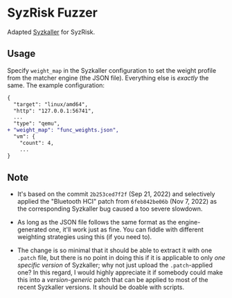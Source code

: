 # SyzRisk Fuzzer

Adapted [Syzkaller](https://github.com/google/syzkaller) for SyzRisk.

## Usage

Specify `weight_map` in the Syzkaller configuration to set the weight profile
from the matcher engine (the JSON file).  Everything else is _exactly_
the same. The example configuration:

```diff
{
  "target": "linux/amd64",
  "http": "127.0.0.1:56741",
  ...
  "type": "qemu",
+ "weight_map": "func_weights.json",
  "vm": {
    "count": 4,
    ...
}
```

## Note

 - It's based on the commit `2b253ced7f2f` (Sep 21, 2022) and selectively
   applied the "Bluetooth HCI" patch from `6feb842be06b` (Nov 7, 2022) as the
   corresponding Syzkaller bug caused a too severe slowdown.

 - As long as the JSON file follows the same format as the engine-generated one, it'll work just as fine. You can fiddle with different weighting strategies using this (if you need to).

 - The change is so minimal that it should be able to extract it with one
   `.patch` file, but there is no point in doing this if it is applicable to
   only _one specific version_ of Syzkaller; why not just upload the
   `.patch`-applied one? In this
   regard, I would highly appreciate it if somebody could make this into a
   _version-generic_ patch that can be applied to most of the recent Syzkaller
   versions. It should be doable with scripts.
